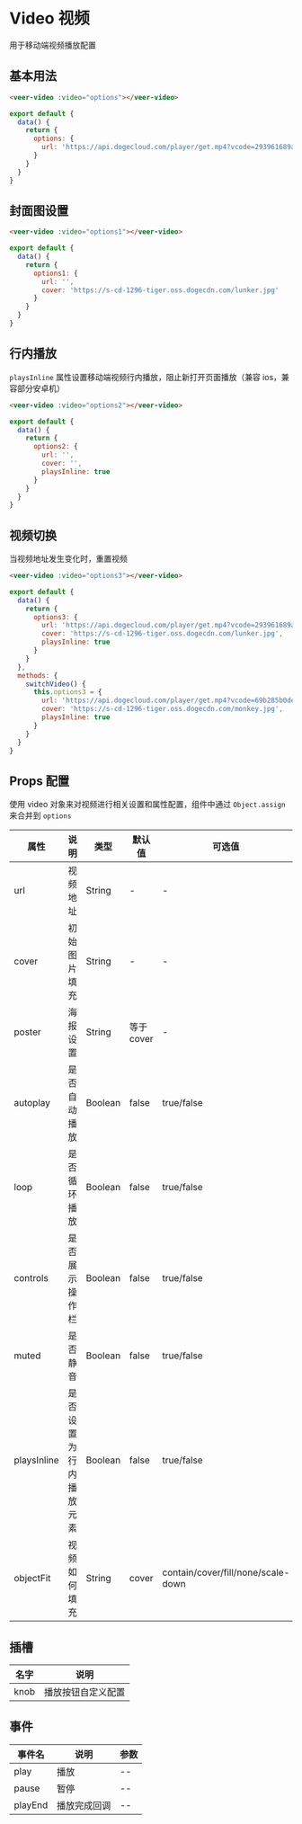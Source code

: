 # Video 视频

用于移动端视频播放配置

## 基本用法

```html
<veer-video :video="options"></veer-video>
```

```js
export default {
  data() {
    return {
      options: {
        url: 'https://api.dogecloud.com/player/get.mp4?vcode=293961689a045d90&userId=1296&ext=.mp4'
      }
    }
  }
}
```

## 封面图设置

```html
<veer-video :video="options1"></veer-video>
```

```js
export default {
  data() {
    return {
      options1: {
        url: '',
        cover: 'https://s-cd-1296-tiger.oss.dogecdn.com/lunker.jpg'
      }
    }
  }
}
```

## 行内播放

`playsInline` 属性设置移动端视频行内播放，阻止新打开页面播放（兼容 ios，兼容部分安卓机）

```html
<veer-video :video="options2"></veer-video>
```

```js
export default {
  data() {
    return {
      options2: {
        url: '',
        cover: '',
        playsInline: true
      }
    }
  }
}
```

## 视频切换

当视频地址发生变化时，重置视频

```html
<veer-video :video="options3"></veer-video>
```

```js
export default {
  data() {
    return {
      options3: {
        url: 'https://api.dogecloud.com/player/get.mp4?vcode=293961689a045d90&userId=1296&ext=.mp4',
        cover: 'https://s-cd-1296-tiger.oss.dogecdn.com/lunker.jpg',
        playsInline: true
      }
    }
  },
  methods: {
    switchVideo() {
      this.options3 = {
        url: 'https://api.dogecloud.com/player/get.mp4?vcode=69b285b0de630daf&userId=1296&ext=.mp4',
        cover: 'https://s-cd-1296-tiger.oss.dogecdn.com/monkey.jpg',
        playsInline: true
      }
    }
  }
}
```

## Props 配置

使用 video 对象来对视频进行相关设置和属性配置，组件中通过 `Object.assign` 来合并到 `options`

| 属性 | 说明 | 类型 | 默认值 | 可选值 |
| - | - | - | - | - |
| url | 视频地址 | String | - | - |
| cover | 初始图片填充 | String | - | - |
| poster | 海报设置 | String | 等于cover | - |
| autoplay | 是否自动播放 | Boolean | false | true/false |
| loop | 是否循环播放 | Boolean | false | true/false |
| controls | 是否展示操作栏 | Boolean | false | true/false |
| muted | 是否静音 | Boolean | false | true/false |
| playsInline | 是否设置为行内播放元素 | Boolean | false | true/false |
| objectFit | 视频如何填充 | String | cover | contain/cover/fill/none/scale-down |

## 插槽

| 名字 | 说明 |
| - | - |
| knob | 播放按钮自定义配置 |

## 事件

| 事件名 | 说明 | 参数 |
| - | - | - |
| play | 播放 | -- |
| pause | 暂停 | -- |
| playEnd | 播放完成回调 | -- |

